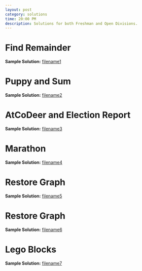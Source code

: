 ```yaml
---
layout: post
category: solutions
time: 20:00 PM
description: Solutions for both Freshman and Open Divisions.
---
```

# **Find Remainder**

**Sample Solution:** [filename1]

# **Puppy and Sum**

**Sample Solution:** [filename2]

# **AtCoDeer and Election Report**

**Sample Solution:** [filename3]

# **Marathon**

**Sample Solution:** [filename4]

# **Restore Graph**

**Sample Solution:** [filename5]

# **Restore Graph**

**Sample Solution:** [filename6]

# **Lego Blocks**

**Sample Solution:** [filename7]

[filename1]: /assets/ipl_solutions/season2/contest2/filename1
[filename2]: /assets/ipl_solutions/season2/contest2/filename2
[filename3]: /assets/ipl_solutions/season2/contest2/filename3
[filename4]: /assets/ipl_solutions/season2/contest2/filename4
[filename5]: /assets/ipl_solutions/season2/contest2/filename5
[filename6]: /assets/ipl_solutions/season2/contest2/filename6
[filename7]: /assets/ipl_solutions/season2/contest2/filename7
